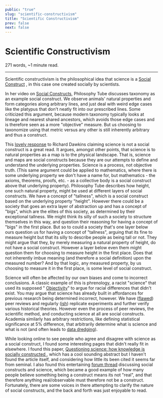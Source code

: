 ```yaml
---
public: "true"
slug: "scientific-constructivism"
title: "Scientific Constructivism"
prev: false
next: false
---
```

<script setup>
import { data } from '../../git.data.ts';
import { useData } from 'vitepress';
const pageData = useData();
</script>
<h1 class="p-name">Scientific Constructivism</h1>
<p>271 words, ~1 minute read. <span v-html="data[`site/${pageData.page.value.relativePath}`]" /></p>
<hr/>

Scientific constructivism is the philosophical idea that science is a [Social Construct](/garden/social-constructs/index.md) , in this case one created socially by scientists.

In her video on [Social Constructs](https://youtu.be/koud7hgGyQ8), Philosophy Tube discusses taxonomy as an example social construct. We observe animals' natural properties and form categories along arbitrary lines, and just deal with weird edge cases like the platypus that don't neatly fit into our prescribed lines. Some criticized this argument, because modern taxonomy typically looks at lineage and nearest shared ancestors, which avoids those edge cases and is therefore seen as a more "objective" measure. But us choosing to taxonomize using that metric versus any other is still inherently arbitrary and thus a construct.

This [lovely response](https://convincingreasons.wordpress.com/2021/03/25/is-science-a-social-construct-a-response-to-richard-dawkins/) to Richard Dawkins claiming science is not a social construct is a great read. It argues, amongst other points, that science is to natural properties as a map is to the physical landscape. That is, science and maps are social constructs because they are our attempts to define and understand the underlying properties. Science is a process, not objective truth. (This same argument could be applied to mathematics, where there is some underlying property we don't have a name for, but mathematics - the axioms, theorems, proofs, etc. - as a collective body is a social construct above that underlying property). Philosophy Tube describes how height, one such natural property, might be used at different layers of social constructs. We have a concept of "tallness", which is a social construct based on the underlying property "height". However there could be a society that goes an extra layer of abstraction up and has a concept of "bigs", which are the elites of this society, as determined by their exceptional tallness. We might think its silly of such a society to structure themselves in this way, and question their reasoning for having a concept of "bigs" in the first place. But so to could a society that's one layer below ours question us for having a concept of "tallness", arguing that its fine to measure height but that its silly to describe people as being tall or not. They might argue that they, by merely measuring a natural property of height, do not have a social construct. However a layer below even them might question them for choosing to measure height in the first place. Does that not inherently imbue meaning (and therefore a social definition) upon the measured number? And by that logic, any measured property, by us choosing to measure it in the first place, is some level of social construct.

Science will often be affected by our own biases and come to incorrect conclusions. A classic example of this is phrenology, a racist "science" that used its supposed " [Objectivity](/garden/objectivity/index.md)" to argue for racial differences that didn't exist. You may argue that science has already built in affordances for previous research being determined incorrect, however. We have ([flawed](https://www.ncbi.nlm.nih.gov/pmc/articles/PMC1420798/)) peer reviews and regularly ([ish](https://www.vox.com/future-perfect/21504366/science-replication-crisis-peer-review-statistics)) replicate experiments and further verify various historical theories. However even the process of peer reviews, the scientific method, and conducting science at all are social constructs. Academia similarly has arbitrary restrictions, like defining statistical significance at 5% difference, that arbitrarily determine what is science and what is not (and often leads to [data dredging](https://en.wikipedia.org/wiki/Data_dredging)).

While looking online to see people who agree and disagree with science as a social construct, I found some interesting pages that didn't really fit in elsewhere. I found this paper, [Questioning science: how knowledge is socially constructed ](https://pubmed.ncbi.nlm.nih.gov/9314650/), which has a cool sounding abstract but I haven't found the article itself, and considering how little its been cited it seems far from seminal. I also found this entertaining [forum thread](https://www.physicsforums.com/threads/how-to-counter-everything-is-a-construct-worldview.797946/) discussing social constructs and science, which became a good example of how many people believe something being a construct means its not "real", and that therefore anything real/observable must therefore not be a construct. Fortunately, there are some voices in there attempting to clarify the nature of social constructs, and the back and forth was just enjoyable to read.